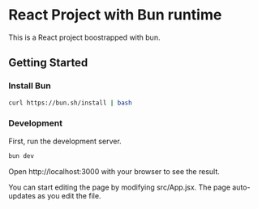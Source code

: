 # React Project with Bun runtime

This is a React project boostrapped with bun.

## Getting Started

### Install Bun

```sh
curl https://bun.sh/install | bash
```

### Development

First, run the development server.

```sh
bun dev
```

Open http://localhost:3000 with your browser to see the result.

You can start editing the page by modifying src/App.jsx. The page auto-updates as you edit the file.
